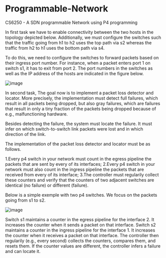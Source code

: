 # Programmable-Network
CS6250  - A SDN programmable Network using P4 programming


In first task we have to enable connectivity between the two hosts in the topology depicted below. Additionally, we must configure the switches such that the traffic going from h1 to h2 uses the top path via s2 whereas the traffic from h2 to h1 uses the bottom path via s4.

To do this, we need to configure the switches to forward packets based on their ingress port number. For instance, when a packet enters port 1 on switch s1, it has to exit from port 2. The port numbers in the switches as well as the IP address of the hosts are indicated in the figure below.

![image](https://github.com/AbrarAhmed647/Programmable-Network/assets/56755432/586ca1e5-549c-48ab-9248-c2b9a6b8b6df)


In second task, 
The goal now is to implement a packet loss detector and locator. More precisely, the implementation must detect full failures, which result in all packets being dropped,
but also gray failures, which are failures that result in only a tiny fraction of the packets being dropped because of e.g., malfunctioning hardware.

Besides detecting the failure, the system must locate the failure. It must infer on which switch-to-switch link packets were lost and in which direction of the link.

The implementation of the packet loss detector and locator must be as follows.

1.Every p4 switch in your network must count in the egress pipeline the packets that are sent by every of its interfaces;
2.Every p4 switch in your network must also count in the ingress pipeline the packets that are received from every of its interface;
3.The controller must regularily collect these counters and verify that the counters of two adjacent switches are identical (no failure) or different (failure).

Below is a simple exemple with two p4 switches. We focus on the packets going from s1 to s2.

![image](https://github.com/AbrarAhmed647/Programmable-Network/assets/56755432/c95cc20a-5dd5-4759-af76-9e8945cea040)

Switch s1 maintains a counter in the egress pipeline for the interface 2. It increases the counter when it sends a packet on that interface.
Switch s2 maintains a counter in the ingress pipeline for the interface 1. It increases the counter when it receives a packet on that interface.
The controller then regularily (e.g., every second) collects the counters, compares them, and resets them. If the counter values are different, the controller infers a failure and can locate it.
